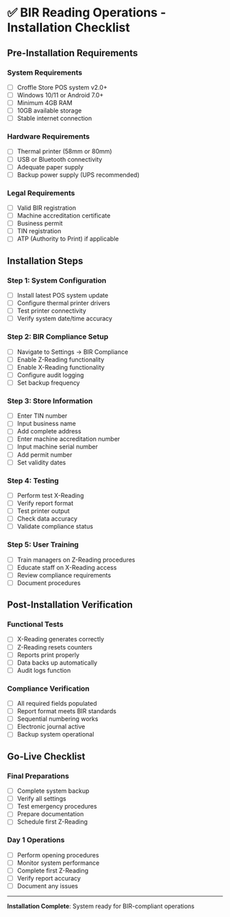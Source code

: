 # ✅ BIR Reading Operations - Installation Checklist

## Pre-Installation Requirements

### System Requirements
- [ ] Croffle Store POS system v2.0+
- [ ] Windows 10/11 or Android 7.0+
- [ ] Minimum 4GB RAM
- [ ] 10GB available storage
- [ ] Stable internet connection

### Hardware Requirements
- [ ] Thermal printer (58mm or 80mm)
- [ ] USB or Bluetooth connectivity
- [ ] Adequate paper supply
- [ ] Backup power supply (UPS recommended)

### Legal Requirements
- [ ] Valid BIR registration
- [ ] Machine accreditation certificate
- [ ] Business permit
- [ ] TIN registration
- [ ] ATP (Authority to Print) if applicable

## Installation Steps

### Step 1: System Configuration
- [ ] Install latest POS system update
- [ ] Configure thermal printer drivers
- [ ] Test printer connectivity
- [ ] Verify system date/time accuracy

### Step 2: BIR Compliance Setup
- [ ] Navigate to Settings → BIR Compliance
- [ ] Enable Z-Reading functionality
- [ ] Enable X-Reading functionality
- [ ] Configure audit logging
- [ ] Set backup frequency

### Step 3: Store Information
- [ ] Enter TIN number
- [ ] Input business name
- [ ] Add complete address
- [ ] Enter machine accreditation number
- [ ] Input machine serial number
- [ ] Add permit number
- [ ] Set validity dates

### Step 4: Testing
- [ ] Perform test X-Reading
- [ ] Verify report format
- [ ] Test printer output
- [ ] Check data accuracy
- [ ] Validate compliance status

### Step 5: User Training
- [ ] Train managers on Z-Reading procedures
- [ ] Educate staff on X-Reading access
- [ ] Review compliance requirements
- [ ] Document procedures

## Post-Installation Verification

### Functional Tests
- [ ] X-Reading generates correctly
- [ ] Z-Reading resets counters
- [ ] Reports print properly
- [ ] Data backs up automatically
- [ ] Audit logs function

### Compliance Verification
- [ ] All required fields populated
- [ ] Report format meets BIR standards
- [ ] Sequential numbering works
- [ ] Electronic journal active
- [ ] Backup system operational

## Go-Live Checklist

### Final Preparations
- [ ] Complete system backup
- [ ] Verify all settings
- [ ] Test emergency procedures
- [ ] Prepare documentation
- [ ] Schedule first Z-Reading

### Day 1 Operations
- [ ] Perform opening procedures
- [ ] Monitor system performance
- [ ] Complete first Z-Reading
- [ ] Verify report accuracy
- [ ] Document any issues

---

**Installation Complete**: System ready for BIR-compliant operations